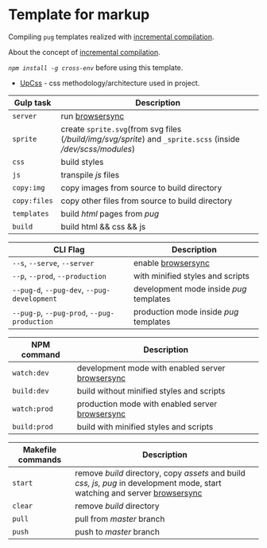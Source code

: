 # Template for markup
Compiling `pug` templates realized with [incremental compilation](https://github.com/mrmlnc/emitty).

About the concept of [incremental compilation](https://canonium.com/articles/emitty/).

*`npm install -g cross-env`* before using this template.

* [UpCss](https://github.com/nepster-web/UpCss/) - css methodology/architecture used in project.

| Gulp task | Description |
| ------ | ------ |
| `server` | run [browsersync](https://www.browsersync.io/) |
| `sprite` | create `sprite.svg`(from svg files (*/build/img/svg/sprite*) and `_sprite.scss` (inside */dev/scss/modules*) |
| `css` | build styles |
| `js` | transpile *js* files |
| `copy:img` | copy images from source to build directory |
| `copy:files` | copy other files from source to build directory |
| `templates` | build *html* pages from *pug* |
| `build` | build html && css && js |


| CLI Flag | Description |
| ------ | ------ |
| `--s`, `--serve`, `--server` | enable [browsersync](https://www.browsersync.io/) |
| `--p`, `--prod`, `--production` | with minified styles and scripts |
| `--pug-d`, `--pug-dev`, `--pug-development` | development mode inside *pug* templates |
| `--pug-p`, `--pug-prod`, `--pug-production` | production mode inside *pug* templates |


| NPM command | Description |
| ------ | ------ |
| `watch:dev` | development mode with enabled server [browsersync](https://www.browsersync.io/) |
| `build:dev` | build without minified styles and scripts
| `watch:prod` | production mode with enabled server [browsersync](https://www.browsersync.io/) |
| `build:prod` | build with minified styles and scripts


| Makefile commands | Description |
| ------ | ------ |
| `start` | remove *build* directory, copy *assets* and build *css, js, pug* in development mode, start watching and server [browsersync](https://www.browsersync.io/) |
| `clear` | remove *build* directory
| `pull` | pull from *master* branch |
| `push` | push to *master* branch |
